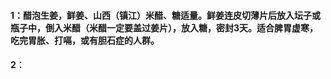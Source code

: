 #### 1：醋泡生姜，鲜姜、山西（镇江）米醋、糖适量。鲜姜连皮切薄片后放入坛子或瓶子中，倒入米醋（米醋一定要盖过姜片），放入糖，密封3天。适合脾胃虚寒，吃完胃胀、打嗝，或有胆石症的人群。
#### 2：